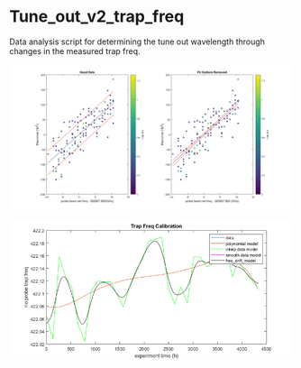# Tune_out_v2_trap_freq
Data analysis script for determining the tune out wavelength through changes in the measured trap freq.

![An example TO](/nice_plots/to_fit.png)

![An example TO](/nice_plots/calibration_model.png)
